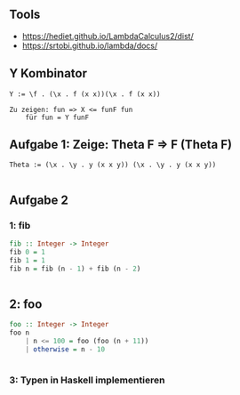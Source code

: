 ## Tools
* https://hediet.github.io/LambdaCalculus2/dist/
* https://srtobi.github.io/lambda/docs/

## Y Kombinator

```
Y := \f . (\x . f (x x))(\x . f (x x))

Zu zeigen: fun => X <= funF fun
    für fun = Y funF
```

## Aufgabe 1: Zeige: Theta F ⇒ F (Theta F)

```
Theta := (\x . \y . y (x x y)) (\x . \y . y (x x y))


```


## Aufgabe 2
### 1: fib

```hs
fib :: Integer -> Integer
fib 0 = 1
fib 1 = 1
fib n = fib (n - 1) + fib (n - 2)
```

```

```

## 2: foo

```hs
foo :: Integer -> Integer
foo n
    | n <= 100 = foo (foo (n + 11))
    | otherwise = n - 10
```

```

```

### 3: Typen in Haskell implementieren

